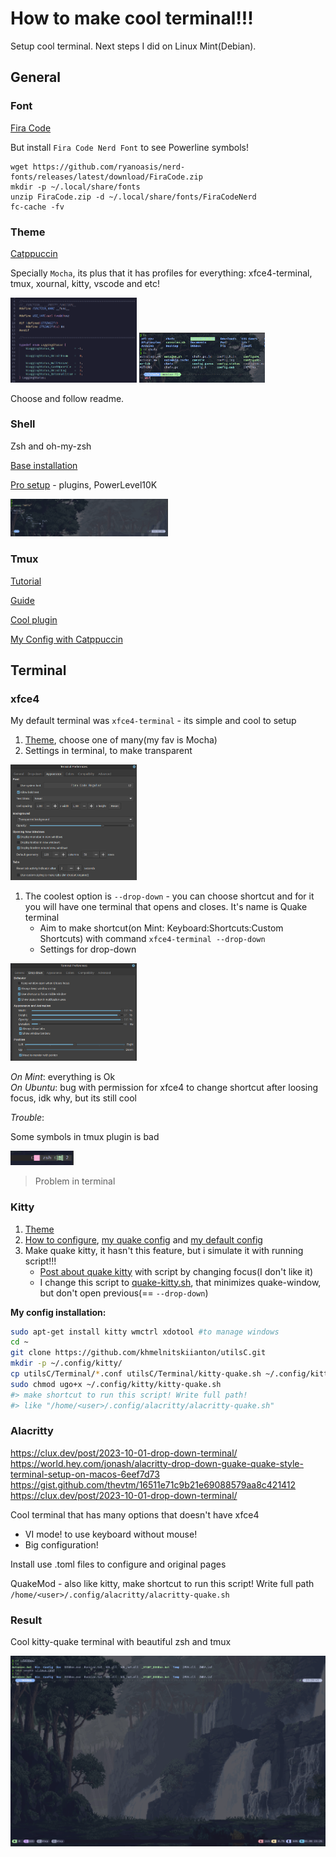 # How to make cool terminal!!!

Setup cool terminal. Next steps I did on Linux Mint(Debian).

## General

### Font

[Fira Code](https://github.com/tonsky/FiraCode)

But install `Fira Code Nerd Font` to see Powerline symbols!

```shell
wget https://github.com/ryanoasis/nerd-fonts/releases/latest/download/FiraCode.zip
mkdir -p ~/.local/share/fonts
unzip FiraCode.zip -d ~/.local/share/fonts/FiraCodeNerd
fc-cache -fv
```

### Theme

[Catppuccin](https://github.com/catppuccin/)

Specially `Mocha`, its plus that it has profiles for everything: xfce4-terminal, tmux, xournal, kitty, vscode and etc!

<img src="images/image1.png" width=40%>

<img src="images/image2.png" width=40%>

Choose and follow readme.

### Shell

Zsh and oh-my-zsh

[Base installation](https://losst.pro/nastrojka-zsh-i-oh-my-zsh)

[Pro setup](https://habr.com/ru/articles/516004/) - plugins, PowerLevel10K

<img src="images/image5.png" width=50%>

### Tmux

[Tutorial](https://hamvocke.com/blog/a-quick-and-easy-guide-to-tmux)

[Guide](https://github.com/tmux/tmux/wiki/Getting-Started)

[Cool plugin](https://github.com/catppuccin/tmux)

[My Config with Catppuccin](tmux.conf)

## Terminal

### xfce4

My default terminal was `xfce4-terminal` - its simple and cool to setup

1. [Theme](https://github.com/catppuccin/xfce4-terminal), choose one of many(my fav is Mocha)
2. Settings in terminal, to make transparent
 
<img src="images/image3.png" width=40%>

1. The coolest option is `--drop-down` - you can choose shortcut and for it you will have one terminal that opens and closes. It's name is Quake terminal
    + Aim to make shortcut(on Mint: Keyboard:Shortcuts:Custom Shortcuts) with command `xfce4-terminal --drop-down`
    + Settings for drop-down

<img src="images/image4.png" width=40%>

*On Mint*: everything is Ok\
*On Ubuntu*: bug with permission for xfce4 to change shortcut after loosing focus, idk why, but its still cool

*Trouble*:

Some symbols in tmux plugin is bad

<img src="images/image6.png" width=20%>

> Problem in terminal

### Kitty

1. [Theme](https://github.com/catppuccin/kitty)
2. [How to configure](https://sw.kovidgoyal.net/kitty/conf/), [my quake config](kitty-quake.conf) and [my default config](kitty.conf)
3. Make quake kitty, it hasn't this feature, but i simulate it with running script!!!
    + [Post about quake kitty](https://johan.hal.se/wrote/2022/07/06/quake-kitty/) with script by changing focus(I don't like it)
    + I change this script to [quake-kitty.sh](quake-kitty.sh), that minimizes quake-window, but don't open previous(== `--drop-down`)

**My config installation:**
```bash
sudo apt-get install kitty wmctrl xdotool #to manage windows
cd ~
git clone https://github.com/khmelnitskiianton/utilsC.git
mkdir -p ~/.config/kitty/
cp utilsC/Terminal/*.conf utilsC/Terminal/kitty-quake.sh ~/.config/kitty/
sudo chmod ugo+x ~/.config/kitty/kitty-quake.sh
#> make shortcut to run this script! Write full path! 
#> like "/home/<user>/.config/alacritty/alacritty-quake.sh"
```

### Alacritty

https://clux.dev/post/2023-10-01-drop-down-terminal/
https://world.hey.com/jonash/alacritty-drop-down-guake-quake-style-terminal-setup-on-macos-6eef7d73
https://gist.github.com/thevtm/16511e71c9b21e69088579aa8c421412
https://clux.dev/post/2023-10-01-drop-down-terminal/

Cool terminal that has many options that doesn't have xfce4 

- VI mode! to use keyboard without mouse!
- Big configuration!

Install use .toml files to configure and original pages

QuakeMod - also like kitty, make shortcut to run this script! Write full path `/home/<user>/.config/alacritty/alacritty-quake.sh`

### Result

Cool kitty-quake terminal with beautiful zsh and tmux

![end](images/image7.png)
